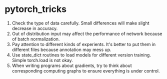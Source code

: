 # pytorch_tricks
1. Check the type of data carefully. Small differences will make slight decrease in accuracy.
2. Out of distribution input may affect the performance of network because of batch normalization.
3. Pay attention to different kinds of experients. It's better to put them in different files because annotation may mess up.
4. Use state_dict routines to load models for different version training. Simple torch.load is not okay.
5. When writing programs about gradients, try to think about corresponding computing graphs to ensure everything is under control.

